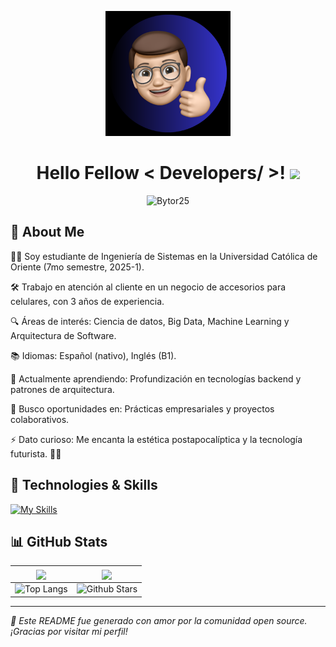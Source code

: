 <p align="center"> 
    <img width="200" src="https://github.com/Bytor25/Bytor25/blob/main/Dise%C3%B1o%20sin%20t%C3%ADtulo%20(2).png?raw=true ">
</p>

<h1 align="center">Hello Fellow < Developers/ >! <img src="https://raw.githubusercontent.com/MartinHeinz/MartinHeinz/master/wave.gif" width="30px"></h1>

<p align="center">
  <img src="https://komarev.com/ghpvc/?username=Bytor25&label=Profile%20views&color=blue&style=flat" alt="Bytor25" />
</p>


## 🚀 About Me  
🧑‍🎓 Soy estudiante de Ingeniería de Sistemas en la Universidad Católica de Oriente (7mo semestre, 2025-1).

🛠 Trabajo en atención al cliente en un negocio de accesorios para celulares, con 3 años de experiencia.

🔍 Áreas de interés: Ciencia de datos, Big Data, Machine Learning y Arquitectura de Software.

📚 Idiomas: Español (nativo), Inglés (B1).

🌱 Actualmente aprendiendo: Profundización en tecnologías backend y patrones de arquitectura.

🤝 Busco oportunidades en: Prácticas empresariales y proyectos colaborativos.

⚡ Dato curioso: Me encanta la estética postapocalíptica y la tecnología futurista. 🤖🔥


## 🔧 Technologies & Skills  

[![My Skills](https://skillicons.dev/icons?i=angular,cpp,css,eclipse,html,java,js,postgres,postman,spring )](https://skillicons.dev)

## 📊 GitHub Stats  
| <img align="center" src="https://github-readme-stats.vercel.app/api?username=Bytor25&show_icons=true&theme=tokyonight" /> | <img align="center" src="https://github-readme-streak-stats.herokuapp.com/?user=Bytor25&theme=tokyonight" /> |
| --- | --- |
| ![Top Langs](https://github-readme-stats.vercel.app/api/top-langs/?username=Bytor25&theme=tokyonight) | ![Github Stars](https://github-readme-stats.vercel.app/api?username=Bytor25&show_icons=true&locale=en&count_private=true&hide_rank=true&custom_title=My%20GitHub%20Stats&disable_animations=true&theme=tokyonight) |


---

_🚀 Este README fue generado con amor por la comunidad open source. ¡Gracias por visitar mi perfil!_  
